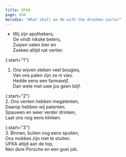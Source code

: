 ```yaml
---
title: UFKA
page: 494
melodie: "What shall we do with the drunken sailor"
---  
```


- Wij zijn apothekers,  
Ge vindt nikske beters,  
Zuipen vaten bier en  
Zoeken altijd nat vertier.  

   
{:start="1"}  
1. Ons wijven steken veel bougies,  
Van ons palen zijn ze ni vies.  
Hedde eens een farmawijf,  
Dan wete met uwe jos geen blijf.  


{:start="2"}  
2. Ons venten hebben megatenten,  
Daarop hebben wij patenten.  
Spauwen en weer verder drinken,  
Laat ons nog eens klinken.  


{:start="3"}  
3. Binnen, buiten nog eens spuiten,  
Ons mokkes zijn niet te stuiten.  
UFKA altijd aan de top,  
Nen dure Porsche en een goei job.   